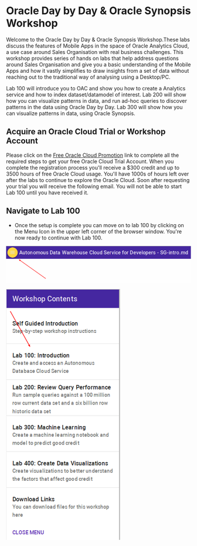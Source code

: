 # Oracle Day by Day & Oracle Synopsis Workshop

Welcome to the Oracle Day by Day & Oracle Synopsis Workshop.These labs discuss the features of Mobile Apps in the space of Oracle Analytics Cloud, a use case around Sales Organisation with real business challenges. This workshop provides series of hands on labs that help address questions around Sales Organisation and give you a basic understanding of the Mobile Apps and how it vastly simplifies to draw insights from a set of data without reaching out to the traditional way of analysing using a Desktop/PC.

Lab 100 will introduce you to OAC and show you how to create a Analytics service and how to index dataset/datamodel of interest. Lab 200 will show how you can visualize patterns in data, and run ad-hoc queries to discover patterns in the data using Oracle Day by Day.
Lab 300 will show how you can visualize patterns in data, using Oracle Synopsis.

## Acquire an Oracle Cloud Trial or Workshop Account

Please click on the [Free Oracle Cloud Promotion](https://myservices.us.oraclecloud.com/mycloud/signup?language=en&sourceType=:ex:tb:::RC_NAMK180723P00029:RedshiftADWC_HOL&SC=:ex:tb:::RC_NAMK180723P00029:RedshiftADWC_HOL&pcode=NAMK180723P00029) link to complete all the required steps to get your free Oracle Cloud Trial Account. When you complete the registration process you'll receive a $300 credit and up to 3500 hours of free Oracle Cloud usage. You'll have 1000s of hours left over after the labs to continue to explore the Oracle Cloud.  Soon after requesting your trial you will receive the following email. You will not be able to start Lab 100 until you have received it.

## Navigate to Lab 100

- Once the setup is complete you can move on to lab 100 by clicking on the Menu Icon in the upper left corner of the browser window. You're now ready to continue with Lab 100.

![](images/WorkshopMenu.png)

![](images/l100.png) 